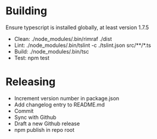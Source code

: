 
# Building

Ensure typescript is installed globally, at least version 1.7.5

* Clean: ./node_modules/.bin/rimraf ./dist
* Lint: ./node_modules/.bin/tslint -c ./tslint.json src/**/*.ts
* Build: ./node_modules/.bin/tsc
* Test: npm test

# Releasing

* Increment version number in package.json
* Add changelog entry to README.md
* Commit
* Sync with Github
* Draft a new Github release
* npm publish in repo root

